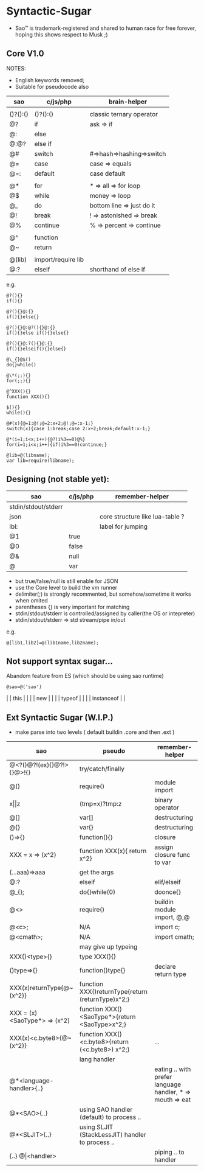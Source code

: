 # Syntactic-Sugar

* Sao™ is trademark-registered and shared to human race for free forever, hoping this shows respect to Musk ;)

## Core V1.0 

NOTES:

* English keywords removed;
* Suitable for pseudocode also

| sao | c/js/php | brain-helper |
|---|---|---|
|  |  |  |
| ()?():() | ()?():() | classic ternary operator |
| @? | if | ask => if |
| @: | else |  |
| @:@? | else if |  |
| @# | switch | #=>hash=>hashing=>switch |
| @= | case | case => equals |
| @=: | default | case default |
|  |  |  |
| @\* | for | \* => all => for loop |
| @$ | while | money => loop |
| @\_ | do| bottom line => just do it |
| @! | break | ! => astonished => break |
| @% | continue | % => percent => continue |
|  |  |  |
| @^ | function | |
| @~ | return | |
|  |  |  |
| @(lib) | import/require lib | |
| @:? | elseif | shorthand of else if |

e.g.

```
@?(){}
if(){}

@?(){}@:{}
if(){}else{}

@?(){}@:@?(){}@:{}
if(){}else if(){}else{}

@?(){}@:?(){}@:{}
if(){}elseif(){}else{}

@\_{}@$()
do{}while()

@\*(;;){}
for(;;){}

@^XXX(){}
function XXX(){}

$(){}
while(){}

@#(x){@=1:@!;@=2:x+2;@!;@=:x-1;}
switch(x){case 1:break;case 2:x+2;break;default:x-1;}

@*(i=1;i<x;i++){@?(i%3==0)@%}
for(i=1;i<x;i++){if(i%3==0)continue;}

@lib=@(libname);
var lib=require(libname);

```

## Designing (not stable yet):

| sao | c/js/php | remember-helper |
|---|---|---|
| stdin/stdout/stderr | | |
| json | | core structure like lua-table ? |
| lbl: |  | label for jumping |
| @1 | true | |
| @0 | false | |
| @& | null | |
| @ | var | |

* but true/false/null is still enable for JSON
* use the Core level to build the vm runner
* delimiter(;) is strongly recommented, but somehow/sometime it works when omited
* parentheses {} is very important for matching
* stdin/stdout/stderr is controlled/assigned by caller(the OS or intepreter)
* stdin/stdout/stderr => std stream/pipe in/out

e.g.
```
@[lib1,lib2]=@(lib1name,lib2name);
```

## Not support syntax sugar...

Abandom feature from ES (which should be using sao runtime)
```
@sao=@('sao')
```
|    | this | |
|    | new | |
|    | typeof | |
|    | instanceof | |

## Ext Syntactic Sugar (W.I.P.)

* make parse into two levels ( default buildin .core and then .ext )

| sao | pseudo | remember-helper |
|---|---|---|
| @<?()@?!(ex){}@?!>{}@\>!{} | try/catch/finally | |
| @() | require() | module import |
| x\|\|z | (tmp=x)?tmp:z | binary operator |
| @[] | var[] | destructuring |
| @{} | var{} | destructuring |
| ()=>{} | function(){} | closure |
| XXX = x => (x^2) | function XXX(x){ return x^2} | assign closure func to var |
| (...aaa)=>aaa | get the args |
| @:? | elseif | elif/elseif |
| @\_{}; | do{}while(0) | doonce{} |
| @\<\> | require() | buildin module import, @<c>,@<math>,@<console> |
| @\<c\>; | N/A | import c; |
| @\<cmath\>; | N/A | import cmath; |
|  | may give up typeing |
| XXX()\<type\>{} | type XXX(){} |
| ()type=>{} | function()type{} | declare return type |
| XXX(x)returnType{@~(x^2)} | function XXX()returnType{return (returnType)x^2;} |  |
| XXX = (x)\<SaoType*\> => (x^2) | function XXX()\<SaoType*\>{return \<SaoType\>x^2;} |  |
| XXX(x)\<c.byte8\>{@~(x^2)} | function XXX()\<c.byte8\>{return (\<c.byte8\>) x^2;} | ... |
|  | lang handler |
| @\*\<language-handler\>{..} | | eating .. with prefer language handler, * =\> mouth =\> eat |
| @\*\<SAO\>{..} | using SAO handler (default) to process .. |
| @\*\<SLJIT\>{..} | using SLJIT (StackLessJIT) handler to process .. |
| {..} @\|\<handler\> | | piping .. to handler |

